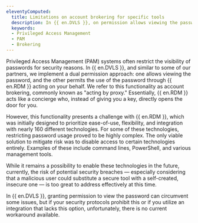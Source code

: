 ```yaml
---
eleventyComputed:
  title: Limitations on account brokering for specific tools
  description: In {{ en.DVLS }}, on permission allows viewing the password, and the other permits the use of the password through {{ en.RDM }}.
  keywords:
  - Privileged Access Management
  - PAM
  - Brokering
---
```

Privileged Access Management (PAM) systems often restrict the visibility of passwords for security reasons. In {{ en.DVLS }}, and similar to some of our partners, we implement a dual permission approach: one allows viewing the password, and the other permits the use of the password through {{ en.RDM }} acting on your behalf. We refer to this functionality as account brokering, commonly known as "acting by proxy." Essentially, {{ en.RDM }} acts like a concierge who, instead of giving you a key, directly opens the door for you.

However, this functionality presents a challenge with {{ en.RDM }}, which was initially designed to prioritize ease-of-use, flexibility, and integration with nearly 160 different technologies. For some of these technologies, restricting password usage proved to be highly complex. The only viable solution to mitigate risk was to disable access to certain technologies entirely. Examples of these include command lines, PowerShell, and various management tools.

While it remains a possibility to enable these technologies in the future, currently, the risk of potential security breaches — especially considering that a malicious user could substitute a secure tool with a self-created, insecure one — is too great to address effectively at this time.

In {{ en.DVLS }}, granting permission to view the password can circumvent some issues, but if your security protocols prohibit this or if you utilize an integration that lacks this option, unfortunately, there is no current workaround available.
